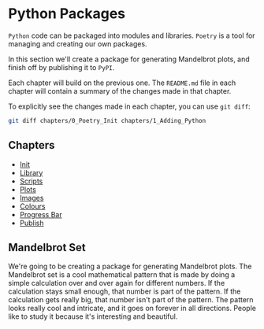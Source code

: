 # Python Packages

`Python` code can be packaged into modules and libraries.
`Poetry` is a tool for managing and creating our own packages.

In this section we'll create a package for generating Mandelbrot plots, and finish off by publishing it to `PyPI`.

Each chapter will build on the previous one.
The `README.md` file in each chapter will contain a summary of the changes made in that chapter.

To explicitly see the changes made in each chapter, you can use `git diff`:

```bash
git diff chapters/0_Poetry_Init chapters/1_Adding_Python
```

## Chapters

-   [Init](./chapters/0_Init/README.md)
-   [Library](./chapters/1_Library/README.md)
-   [Scripts](./chapters/2_Scripts/README.md)
-   [Plots](./chapters/3_Plots/README.md)
-   [Images](./chapters/4_Images/README.md)
-   [Colours](./chapters/5_Colours/README.md)
-   [Progress Bar](./chapters/6_Progress_Bar/README.md)
-   [Publish](./chapters/7_Publish/README.md)

## Mandelbrot Set

We're going to be creating a package for generating Mandelbrot plots.
The Mandelbrot set is a cool mathematical pattern that is made by doing a simple calculation over and over again for different numbers.
If the calculation stays small enough, that number is part of the pattern.
If the calculation gets really big, that number isn't part of the pattern.
The pattern looks really cool and intricate, and it goes on forever in all directions.
People like to study it because it's interesting and beautiful.
